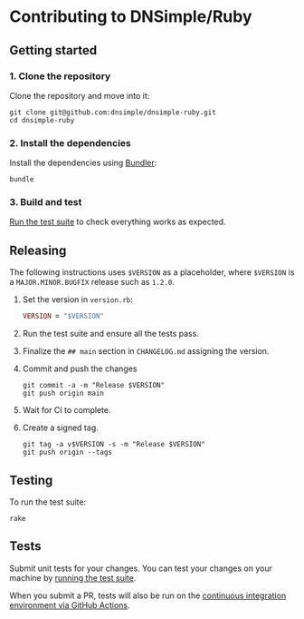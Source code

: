 # Contributing to DNSimple/Ruby

## Getting started

### 1. Clone the repository

Clone the repository and move into it:

```shell
git clone git@github.com:dnsimple/dnsimple-ruby.git
cd dnsimple-ruby
```

### 2. Install the dependencies

Install the dependencies using [Bundler](http://bundler.io/):

```shell
bundle
```

### 3. Build and test

[Run the test suite](#testing) to check everything works as expected.

## Releasing

The following instructions uses `$VERSION` as a placeholder, where `$VERSION` is a `MAJOR.MINOR.BUGFIX` release such as `1.2.0`.

1. Set the version in `version.rb`:

    ```ruby
    VERSION = "$VERSION"
    ```

1. Run the test suite and ensure all the tests pass.

1. Finalize the `## main` section in `CHANGELOG.md` assigning the version.

1. Commit and push the changes

    ```shell
    git commit -a -m "Release $VERSION"
    git push origin main
    ```

1. Wait for CI to complete.

1. Create a signed tag.

    ```shell
    git tag -a v$VERSION -s -m "Release $VERSION"
    git push origin --tags
    ```

## Testing

To run the test suite:

```shell
rake
```

## Tests

Submit unit tests for your changes. You can test your changes on your machine by [running the test suite](#testing).

When you submit a PR, tests will also be run on the [continuous integration environment via GitHub Actions](https://github.com/dnsimple/dnsimple-ruby/actions).
